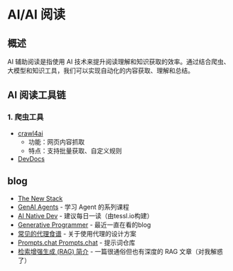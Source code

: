 # AI/AI 阅读

## 概述
AI 辅助阅读是指使用 AI 技术来提升阅读理解和知识获取的效率。通过结合爬虫、大模型和知识工具，我们可以实现自动化的内容获取、理解和总结。

## AI 阅读工具链

### 1. 爬虫工具
- [crawl4ai](https://github.com/unclecode/crawl4ai) 
  - 功能：网页内容抓取
  - 特点：支持批量获取、自定义规则
-  [DevDocs](https://github.com/cyberagiinc/DevDocs)

## blog
- [The New Stack](https://thenewstack.io/)
- [GenAI Agents](https://github.com/NirDiamant/GenAI_Agents) - 学习 Agent 的系列课程
- [AI Native Dev](https://ainativedev.io/) - 建议每日一读（由tessl.io构建）
- [Generative Programmer](https://generativeprogrammer.com/) - 最近一直在看的blog
- [常见的代理食谱](https://www.agentrecipes.com/) - 关于使用代理的设计方案
- [Prompts.chat Prompts.chat](https://prompts.chat/) - 提示词仓库
- [检索增强生成 (RAG) 简介](https://weaviate.io/blog/introduction-to-rag) - 一篇很通俗但也有深度的 RAG 文章（对我解惑了）

